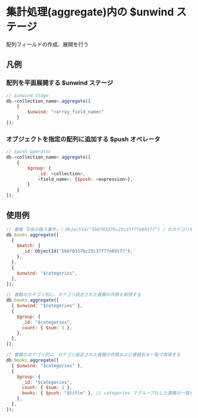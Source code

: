 # 集計処理(aggregate)内の $unwind ステージ

配列フィールドの作成、展開を行う

## 凡例

### 配列を平面展開する $unwind ステージ

```js
// $unwind stage
db.<collection_name>.aggregate([
	{
		$unwind: "<array_field_name>"
	}
]);
```

### オブジェクトを指定の配列に追加する $push オペレータ

```js
// $push operator
db.<collection_name>.aggregate([
	{
		$group: {
			_id: <collection>,
			<field_name>: {$push: <expression>},
		}
	}
]);
```

## 使用例

```js
// 書籍「D坂の殺人事件」（ ObjectId("5b6f03376c25c37f77e69177") ）のカテゴリを平面展開する
db.books.aggregate([
  {
    $match: {
      _id: ObjectId("5b6f03376c25c37f77e69177"),
    },
  },
  {
    $unwind: "$categories",
  },
]);
```

```js
// 書籍のカテゴリ別に、カテゴリ設定された書籍の件数を取得する
db.books.aggregate([
  { $unwind: "$categories" },
  {
    $group: {
      _id: "$categories",
      count: { $sum: 1 },
    },
  },
]);
```

```js
// 書籍のカテゴリ別に、カテゴリ設定された書籍の件数および書籍名を一覧で取得する
db.books.aggregate([
  { $unwind: "$categories" },
  {
    $group: {
      _id: "$categories",
      count: { $sum: 1 },
      books: { $push: "$title" }, // categories でグループ化した書籍の一覧から、title フィールドの値を books フィールドの配列に追加していく
    },
  },
]);
```
